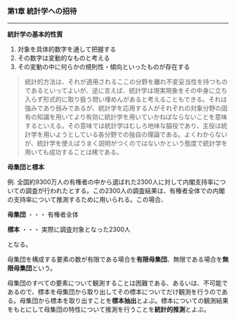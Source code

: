 ### 第1章 統計学への招待
---
**統計学の基本的性質**

1. 対象を具体的数字を通して把握する
2. その数字は変動的なものと考える
3. その変動の中に何らかの規則性・傾向といったものが存在する

> 統計的方法は、それが適用されるここの分野を離れ不変妥当性を持つものであるといってよいが、逆に言えば、統計学は現実現象をその中身に立ち入らず形式的に取り扱う問い埋めんがあると考えることもできる。それは強みであり弱みであるが、統計学を応用する人がそれぞれの対象分野の固有の知識を用いてより有効に統計学を用いていかねばならないことを意味するといえる。その意味では統計学はむしろ地味な脇役であり、主役は統計学を用いようとしている各分野での独自の理論である。よくわからないが、統計学を使えばうまく説明がつくのではないかという態度で統計学を用いても成功することは稀である。


**母集団と標本**

例. 
全国約9300万人の有権者の中から選ばれた2300人に対して内閣支持率についての調査が行われたとする。この2300人の調査結果は、有権者全体での内閣の支持率について推測するために用いられる。この場合、

**母集団** ・・・ 有権者全体

**標本** ・・・ 実際に調査対象となった2300人

となる。

母集団を構成する要素の数が有限である場合を**有限母集団**、無限である場合を**無限母集団**という。

母集団のすべての要素について観測することは困難である、あるいは、不可能であるので、標本を母集団から取り出してその標本についてだけ観測を行うのである。母集団から標本を取り出すことを**標本抽出**とよぶ。標本についての観測結果をもとにして母集団の特性について推測を行うことを**統計的推測**とよぶ。


